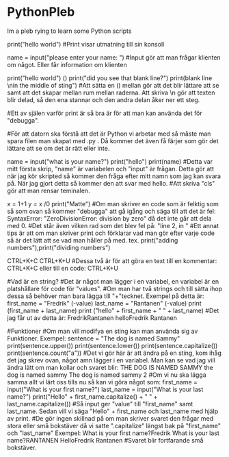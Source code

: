 # PythonPleb
Im a pleb rying to learn some Python scripts 

print("hello world")
#Print visar utmatning till sin konsoll


name = input("please enter your name: ")
#Input gör att man frågar klienten om något. Eller får information om klienten

print("hello world")
()
print("did you see that blank line?")
print(blank line \nin the middle of sting")
#Att sätta en () mellan gör att det blir lättare att se samt att det skapar mellan rum mellan raderna. Att skriva \n gör att texten blir delad, så den ena stannar och den andra delan åker ner ett steg. 

#Ett av själen varför print är så bra är för att man kan använda det för "debugga". 

#För att datorn ska förstå att det är Python vi arbetar med så måste man spara filen man skapat med .py . Då kommer det även få färjer som gör det lättare att se om det är rätt eller inte. 


name = input("what is your name?")
print("hello")
print(name)
#Detta var mitt första skrip, "name" är variabelen och "input" är frågan. Detta gör att när jag kör skripted så kommer den fråga efter mitt namn som jag kan svara på. När jag gjort detta så kommer den att svar med hello. 
#Att skriva "cls" gör att man rensar teminalen. 

x = 1+1
y = x /0
print("Matte")
#Om man skriver en code som är felktig som så som ovan så kommer "debugga" att gå igång och säga till att det är fel: SyntaxError: "ZeroDivisionError: division by zero" då det inte går att dela med 0.
#Det står även vilken rad som det blev fel på: "line 2, in <module>"
#Ett annat tips är att om man skriver print och förklarar vad man gör efter varje code så är det lätt att se vad man håller på med. tex. print("adding numbers"),print("dividing numbers")

CTRL+K+C CTRL+K+U
#Dessa två är för att göra en text till en kommentar: CTRL+K+C eller till en code: CTRL+K+U

#Vad är en string?
#Det är något man lägger i en variabel, en variabel är en platshållare för code för "values". 
#Om man har två strings och till sätta ihop dessa så behöver man bara lägga till "+"tecknet. Exempel på detta är:
first_name = "Fredrik"                (-value)
last_name = "Rantanen"                (-value)
print (first_name + last_name)
print ("hello" + first_name + " " + last_name)
#Det jag får ut av detta är:
FredrikRantanen
helloFredrik Rantanen

#Funktioner
#Om man vill modifya en sting kan man använda sig av Funktioner. Exempel:
sentence = "The dog is named Sammy"
print(sentence.upper())
print(sentence.lower())
print(sentence.capitalize())
print(sentence.count("a"))
#Det vi gör här är att ändra på en sting, kom ihåg det jag skrev ovan, något amn lägger i en variabel. Man kan se vad jag vill ändra lätt om man kollar och svaret blir:
THE DOG IS NAMED SAMMY
the dog is named sammy
The dog is named sammy
2
#Om vi nu ska lägga samma allt vi lärt oss tills nu så kan vi göra något som: 
first_name = input("What is your first name?")
last_name = input("What is your last name?")
print("Hello" + first_name.capitalize() + " " + last_name.capitalize()) 
#Så input ger "value" till "first_name" samt last_name. Sedan vill vi säga "Hello" + first_name och last_name med hjälp av print. 
#De gör ingen skillnad på om man skriver svaret den frågar med stora eller små bokstäver då vi satte ".capitalize" längst bak på "first_name" och "last_name" Exempel:
What is your first name?Fredrik
What is your last name?RANTANEN
HelloFredrik Rantanen
#Svaret blir fortfarande små bokstäver. 
